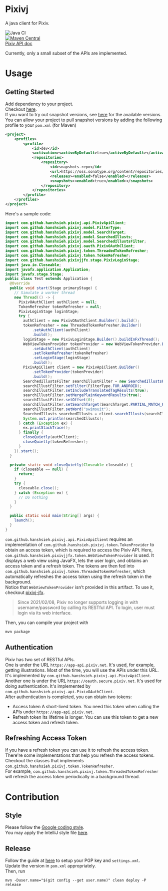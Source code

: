 # Pixivj
A java client for Pixiv.

![Java CI](https://github.com/hanshsieh/pixivj/workflows/Java%20CI/badge.svg)  
[![Maven Central](https://img.shields.io/maven-central/v/com.github.hanshsieh/pixivj.svg?label=Maven%20Central)](https://search.maven.org/search?q=g:%22com.github.hanshsieh%22%20AND%20a:%22pixivj%22)  
[Pixiv API doc](https://hanshsieh.github.io/pixiv-api-doc)

Currently, only a small subset of the APIs are implemented.

# Usage
## Getting Started
Add dependency to your project.  
Checkout [here](https://mvnrepository.com/artifact/com.github.hanshsieh/pixivj).  
If you want to try out snapshot versions, see [here](https://oss.sonatype.org/content/repositories/snapshots/com/github/hanshsieh/pixivj/) for the available versions.  
You can allow your project to pull snapshot versions by adding the following profile to your `pom.xml` (for Maven)
```xml
<project>
    <profiles>
        <profile>
            <id>dev</id>
            <activation><activeByDefault>true</activeByDefault></activation>
            <repositories>
                <repository>
                    <id>snapshots-repo</id>
                    <url>https://oss.sonatype.org/content/repositories/snapshots</url>
                    <releases><enabled>false</enabled></releases>
                    <snapshots><enabled>true</enabled></snapshots>
                </repository>
            </repositories>
        </profile>
    </profiles>
</project>
```
Here's a sample code:
```java
import com.github.hanshsieh.pixivj.api.PixivApiClient;
import com.github.hanshsieh.pixivj.model.FilterType;
import com.github.hanshsieh.pixivj.model.SearchTarget;
import com.github.hanshsieh.pixivj.model.SearchedIllusts;
import com.github.hanshsieh.pixivj.model.SearchedIllustsFilter;
import com.github.hanshsieh.pixivj.oauth.PixivOAuthClient;
import com.github.hanshsieh.pixivj.token.ThreadedTokenRefresher;
import com.github.hanshsieh.pixivj.token.TokenRefresher;
import com.github.hanshsieh.pixivjjfx.stage.PixivLoginStage;
import java.io.Closeable;
import javafx.application.Application;
import javafx.stage.Stage;
public class Test extends Application {
  @Override
  public void start(Stage primaryStage) {
    // Simulate a worker thread
    new Thread(() -> {
      PixivOAuthClient authClient = null;
      TokenRefresher tokenRefresher = null;
      PixivLoginStage loginStage;
      try {
        authClient = new PixivOAuthClient.Builder().build();
        tokenRefresher = new ThreadedTokenRefresher.Builder()
            .setAuthClient(authClient)
            .build();
        loginStage = new PixivLoginStage.Builder().buildInFxThread();
        WebViewTokenProvider tokenProvider = new WebViewTokenProvider.Builder()
            .setAuthClient(authClient)
            .setTokenRefresher(tokenRefresher)
            .setLoginStage(loginStage)
            .build();
        PixivApiClient client = new PixivApiClient.Builder()
            .setTokenProvider(tokenProvider)
            .build();
        SearchedIllustsFilter searchIllustFilter = new SearchedIllustsFilter();
        searchIllustFilter.setFilter(FilterType.FOR_ANDROID);
        searchIllustFilter.setIncludeTranslatedTagResults(true);
        searchIllustFilter.setMergePlainKeywordResults(true);
        searchIllustFilter.setOffset(0);
        searchIllustFilter.setSearchTarget(SearchTarget.PARTIAL_MATCH_FOR_TAGS);
        searchIllustFilter.setWord("swimsuit");
        SearchedIllusts searchedIllusts = client.searchIllusts(searchIllustFilter);
        System.out.println(searchedIllusts);
      } catch (Exception ex) {
        ex.printStackTrace();
      } finally {
        closeQuietly(authClient);
        closeQuietly(tokenRefresher);
      }
    }).start();
  }

  private static void closeQuietly(Closeable closeable) {
    if (closeable == null) {
      return;
    }
    try {
      closeable.close();
    } catch (Exception ex) {
      // Do nothing
    }
  }

  public static void main(String[] args) {
    launch();
  }
}
```
`com.github.hanshsieh.pixivj.api.PixivApiClient` requires an implementation of 
`com.github.hanshsieh.pixivj.token.TokenProvider` to obtain an access token, which is 
required to access the Pixiv API. Here, `com.github.hanshsieh.pixivjjfx.token.WebViewTokenProvider` is used. 
It displays a web view using JavaFX, lets the user login, and obtains an access
token and a refresh token. The tokens are then fed into `com.github.hanshsieh.pixivj.token.ThreadedTokenRefresher`,
which automatically refreshes the access token using the refresh token in the background.  
Notice that `WebViewTokenProvider` isn't provided in this artifact. To use it, checkout
[pixivj-jfx](https://github.com/hanshsieh/pixivj-jfx).  

> Since 2021/02/08, Pixiv no longer supports logging in with username/password by calling its
> RESTful API. To login, user must login via its web interface.   

Then, you can compile your project with
```bash
mvn package
```
## Authentication
Pixiv has two set of RESTful APIs.  
One is under the URL `https://app-api.pixiv.net`. It's used, for example, getting illustrations.
Most of the time, you will use the APIs under this URL. It's implemented by 
`com.github.hanshsieh.pixivj.api.PixivApiClient`.  
Another one is under the URL `https://oauth.secure.pixiv.net`. It's used for doing authentication.
It's implemented by `com.github.hanshsieh.pixivj.api.PixivOAuthClient`.  
After authentication is completed, you can obtain two tokens:
- Access token
  A short-lived token. You need this token when calling the APIs under `https://app-api.pixiv.net`. 
- Refresh token
  Its lifetime is longer. You can use this token to get a new access token and refresh token.

## Refreshing Access Token
If you have a refresh token you can use it to refresh the access token.  
There're some implementations that help you refresh the access tokens. Checkout the classes that
implements `com.github.hanshsieh.pixivj.token.TokenRefresher`.  
For example, `com.github.hanshsieh.pixivj.token.ThreadedTokenRefresher` will refresh the access
token periodically in a background thread.

# Contribution
## Style
Please follow the [Google coding style](https://google.github.io/styleguide/javaguide.html).  
You may apply the IntelliJ style file [here](https://github.com/google/styleguide/blob/gh-pages/intellij-java-google-style.xml).  

## Release
Follow the guide at [here](https://central.sonatype.org/pages/apache-maven.html) to setup your PGP key and 
`settings.xml`.  
Update the version in `pom.xml` appropriately.  
Then, run
```
mvn -Duser.name="$(git config --get user.name)" clean deploy -P release
```
